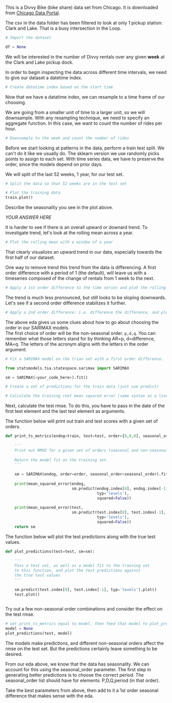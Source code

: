 This is a Divvy Bike (bike share) data set from Chicago. It is downloaded from [Chicago Data Portal](https://data.cityofchicago.org/Transportation/Divvy-Trips/fg6s-gzvg/data). 

The csv in the data folder has been filtered to look at only 1 pickup station: Clark and Lake. That is a busy intersection in the Loop.  


```python
# Import the dataset

df = None
```

We will be interested in the number of Divvy rentals over any given **week** at the Clark and Lake pickup dock.  

In order to begin inspecting the data across different time intervals, we need to give our dataset a datetime index.


```python
# Create datetime index based on the start time

```

Now that we have a datatime index, we can resample to a time frame of our choosing.

We are going from a smaller unit of time to a larger unit, so we will downsample.  With any resampling technique, we need to specify an aggregate function. In this case, we want to count the number of rides per hour.


```python
# Downsample to the week and count the number of rides

```

Before we start looking at patterns in the data, perform a train test split.  We can't do it like we usually do. The sklearn version we use randomly picks points to assign to each set.  With time series data, we have to preserve the order, since the models depend on prior days.

We will split of the last 52 weeks, 1 year, for our test set.


```python
# Split the data so that 52 weeks are in the test set
```


```python
# Plot the training data
train.plot()
```

Describe the seasonality you see in the plot above.

*YOUR ANSWER HERE*

It is harder to see if there is an overall upward or downard trend. To investigate trend, let's look at the rolling mean across a year.


```python
# Plot the rolling mean with a window of a year
```

That clearly visualizes an upward trend in our data, especially towards the first half of our dataset.

One way to remove trend this trend from the data is differencing.  A first order difference with a period of 1 (the default), will leave us with a timeseries composed of the change of rentals from 1 week to the next.


```python
# Apply a 1st order difference to the time series and plot the rolling mean
```

The trend is much less pronounced, but still looks to be sloping downwards. Let's see if a second order difference stabilizes it further.


```python
# Apply a 2nd order difference: i.e. difference the difference, and plot the rolling mean.
```

The above eda gives us some clues about how to go about choosing the order in our SARIMAX models.  
The first choice of order will be the non-seasonal order. `p,d,q`. You can remember what those letters stand for by thinking AR=p, d=difference, MA=q.   The letters of the acronym aligns with the letters in the order argument.


```python
# Fit a SARIMAX model on the trian set with a first order difference.
```


```python
from statsmodels.tsa.statespace.sarimax import SARIMAX

sm = SARIMAX(<your_code_here>).fit()

```


```python
# Create a set of predictions for the train data (just use predict)
```


```python
# Calculate the training root mean squared error (same syntax as a linear regression prediction)
```

Next, calculate the test rmse.  To do this, you have to pass in the date of the first test element and the last test element as arguments.

The function below will print out train and test scores with a given set of orders.  


```python
def print_ts_metrics(endog=train, test=test, order=[0,0,0], seasonal_order=[0,0,0,0]):
    
    '''
    Print out RMSE for a given set of orders (seasonal and non-seasonal)
    
    Return the model fit on the training set.
    '''
    
    sm = SARIMAX(endog, order=order, seasonal_order=seasonal_order).fit()
    
    print(mean_squared_error(endog, 
                             sm.predict(endog.index[0], endog.index[-1], 
                                        typ='levels'), 
                                        squared=False))
    
    print(mean_squared_error(test, 
                             sm.predict(test.index[0], test.index[-1], 
                                        typ='levels'), 
                                        squared=False))
    return sm


```

The function below will plot the test predictions along with the true test values.


```python
def plot_predictions(test=test, sm=sm):
    
    '''
    Pass a test set, as well as a model fit to the training set 
    to this function, and plot the test predictions against
    the true test values
    '''
    
    sm.predict(test.index[0], test.index[-1], typ='levels').plot()
    test.plot()
    
```

Try out a few non-seasonal order combinations and consider the effect on the test rmse.


```python
# set print_ts_metrics equal to model, then feed that model to plot_predictions
model = None
plot_predictions(test, model)
```

The models make predictions, and different non-seasonal orders affect the rmse on the test set.  But the predictions certainly leave something to be desired.

From our eda above, we know that the data has seasonality.  We can account for this using the seasonal_order parameter.  The first step in generating better predictions is to choose the correct period.  The seasonal_order list should have for elements: P,D,Q,period (in that order).

Take the best parameters from above, then add to it a 1st order seasonal difference that makes sense with the eda.
